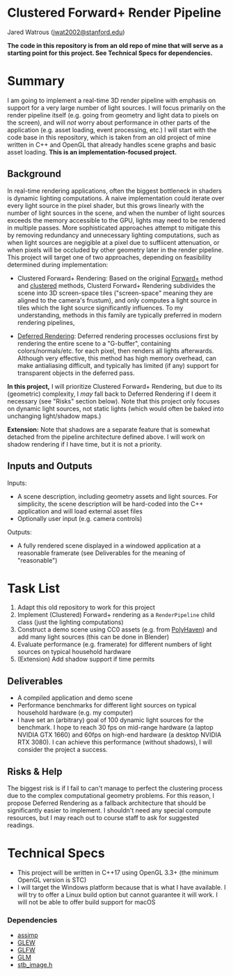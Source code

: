# Clustered Forward+ Render Pipeline

Jared Watrous (jwat2002@stanford.edu)

**The code in this repository is from an old repo of mine that will serve as a starting point for this project. See Technical Specs for dependencies.**

# Summary

I am going to implement a real-time 3D render pipeline with emphasis on support for a very large number of light sources. I will focus primarily on the render pipeline itself (e.g. going from geometry and light data to pixels on the screen), and will *not* worry about performance in other parts of the application (e.g. asset loading, event processing, etc.) I will start with the code base in this repository, which is taken from an old project of mine written in C++ and OpenGL that already handles scene graphs and basic asset loading. **This is an implementation-focused project.**

## Background

In real-time rendering applications, often the biggest bottleneck in shaders is dynamic lighting computations. A naive implementation could iterate over every light source in the pixel shader, but this grows linearly with the number of light sources in the scene, and when the number of light sources exceeds the memory accessible to the GPU, lights may need to be rendered in multiple passes. More sophisticated approaches attempt to mitigate this by removing redundancy and unnecessary lighting computations, such as when light sources are negigible at a pixel due to suffiicent attenuation, or when pixels will be occluded by other geometry later in the render pipeline. This project will target one of two approaches, depending on feasibility determined during implementation:

- Clustered Forward+ Rendering: Based on the original [Forward+](https://takahiroharada.wordpress.com/wp-content/uploads/2015/04/forward_plus.pdf) method and [clustered](https://www.cse.chalmers.se/~uffe/clustered_shading_preprint.pdf) methods, Clusterd Forward+ Rendering subdivides the scene into 3D screen-space tiles ("screen-space" meaning they are aligned to the camera's frustum), and only computes a light source in tiles which the light source significantly influences. To my understanding, methods in this family are typically preferred in modern rendering pipelines,

- [Deferred Rendering](https://www.researchgate.net/profile/Jonathan_Thaler2/publication/323357208_Deferred_Rendering/links/5a8fce31aca272140560aaad/Deferred-Rendering.pdf): Deferred rendering processes occlusions first by rendering the entire scene to a "G-buffer", containing colors/normals/etc. for each pixel, then renders all lights afterwards. Although very effective, this method has high memory overhead, can make antialiasing difficult, and typically has limited (if any) support for transparent objects in the deferred pass.

**In this project,** I will prioritize Clustered Forward+ Rendering, but due to its (geometric) complexity, I *may* fall back to Deferred Rendering if I deem it necessary (see "Risks" section below). Note that this project only focuses on dynamic light sources, not static lights (which would often be baked into unchanging light/shadow maps.)

**Extension:** Note that shadows are a separate feature that is somewhat detached from the pipeline architecture defined above. I will work on shadow rendering if I have time, but it is not a priority.

## Inputs and Outputs

Inputs:

- A scene description, including geometry assets and light sources. For simplicity, the scene description will be hard-coded into the C++ application and will load external asset files
- Optionally user input (e.g. camera controls)

Outputs:

- A fully rendered scene displayed in a windowed application at a reasonable framerate (see Deliverables for the meaning of "reasonable")

# Task List

1. Adapt this old repository to work for this project
2. Implement (Clustered) Forward+ rendering as a `RenderPipeline` child class (just the lighting computations)
3. Construct a demo scene using CC0 assets (e.g. from [PolyHaven](https://polyhaven.com/)) and add many light sources (this can be done in Blender)
4. Evaluate performance (e.g. framerate) for different numbers of light sources on typical household hardware
5. (Extension) Add shadow support if time permits

## Deliverables

- A compiled application and demo scene
- Performance benchmarks for different light sources on typical household hardware (e.g. my computer)
- I have set an (arbitrary) goal of 100 dynamic light sources for the benchmark. I hope to reach 30 fps on mid-range hardware (a laptop NVIDIA GTX 1660) and 60fps on high-end hardware (a desktop NVIDIA RTX 3080). I can achieve this performance (without shadows), I will consider the project a success.

## Risks & Help

The biggest risk is if I fail to can't manage to perfect the clustering process due to the complex computational geometry problems. For this reason, I propose Deferred Rendering as a fallback architecture that should be significantly easier to implement. I shouldn't need any special compute resources, but I may reach out to course staff to ask for suggested readings.

# Technical Specs

- This project will be written in C++17 using OpenGL 3.3+ (the minimum OpenGL version is STC)
- I will target the Windows platform because that is what I have available. I will try to offer a Linux build option but cannot guarantee it will work. I will not be able to offer build support for macOS

### Dependencies

- [assimp](https://github.com/assimp/assimp)
- [GLEW](https://github.com/nigels-com/glew)
- [GLFW](https://github.com/glfw/glfw)
- [GLM](https://github.com/g-truc/glm)
- [stb_image.h](https://github.com/nothings/stb/blob/master/stb_image.h)
